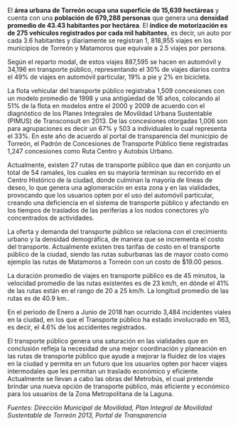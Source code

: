 
El **área urbana de Torreón ocupa una superficie de 15,639 hectáreas** y cuenta con una **población de 679,288 personas** que genera una **densidad promedio de 43.43 habitantes por hectárea**. El **índice de motorización es de 275 vehículos registrados por cada mil habitantes**, es decir, un auto por cada 3.6 habitantes y diariamente se registran 1, 818,955 viajes en los municipios de Torreón y Matamoros que equivale a 2.5 viajes por persona.

Según el reparto modal, de estos viajes 887,595 se hacen en automóvil y 34,196 en transporte público, representando el 30% de viajes diarios contra el 49% de viajes en automóvil particular, 19% a pie y 2% en bicicleta.

La flota vehicular del transporte público registraba 1,509 concesiones con un modelo promedio de 1998 y una antigüedad de 16 años,  colocando al 51% de la flota en modelos entre el 2000 y 2009 de acuerdo con el diagnóstico de los Planes Integrales de Movilidad Urbana Sustentable (PIMUS) de Transconsult en 2013.  De las concesiones otorgadas 1,006 son para agrupaciones es decir un 67% y 503 a individuales lo cual representa el 33%. En este año de acuerdo al portal de transparencia del municipio de Torreón, el Padrón de Concesiones de Transporte Público tiene registradas 1,247 concesiones como Ruta Centro y Autobús Urbano.

Actualmente, existen 27 rutas de transporte público que dan en conjunto un total de 54 ramales, los cuales en su mayoría terminan su recorrido en el Centro Histórico de la ciudad, donde culminan la mayoría de líneas de deseo, lo que genera una aglomeración en esta zona y en las vialidades, provocando que los usuarios opten por el uso del automóvil particular, creando una deficiencia en el sistema de transporte público y afectando en los tiempos de traslados de las periferias a los nodos conectores y/o concentrados de actividades.

La oferta y demanda del transporte público se relaciona con el crecimiento urbano y la densidad demográfica, de manera que se incrementa el costo del transporte. Actualmente existen tres tarifas de costo en el transporte público de la ciudad, siendo las rutas suburbanas las de mayor costo como ejemplo las rutas de Matamoros a Torreón con un costo de $19.00 pesos.

La duración promedio de viajes en transporte público es de 45 minutos, la velocidad promedio de las rutas existentes es de 23 km/h, en dónde el 41% de las rutas están en el rango de 20 a 25 km/h. La longitud promedio de las rutas es de 40.9 km..

En el periodo de Enero a Junio de 2018 han ocurrido 3,484 incidentes viales en la ciudad, en los que el Transporte público ha estado involucrado en 163, es decir, el 4.6% de los accidentes registrados.

El transporte público genera una saturación en las vialidades que en conclusión refleja la necesidad de una mejor coordinación y planeación en las rutas de transporte público que ayude a mejorar la fluidez de los viajes en la ciudad y permita en un futuro que los usuarios opten por hacer viajes intermodales que les permitan un traslado económico y eficiente. Actualmente se llevan a cabo las obras del Metrobús, el cual pretende brindar una nueva opción de transporte público, más eficiente y económico  para los usuarios de la Zona Metropolitana de la Laguna.

*Fuentes: Dirección Municipal de Movilidad, Plan Integral de Movilidad Sustentable de Torreón 2013, Portal de Transparencia*
